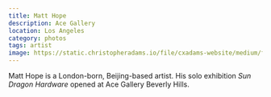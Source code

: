 ```yaml
---
title: Matt Hope
description: Ace Gallery
location: Los Angeles
category: photos
tags: artist
image: https://static.christopheradams.io/file/cxadams-website/medium/flickr/751/21194244521_da508eb24b_k.jpg
---
```


Matt Hope is a London-born, Beijing-based artist. His solo exhibition *Sun
Dragon Hardware* opened at Ace Gallery Beverly Hills.
